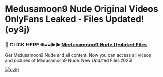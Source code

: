 # Medusamoon9 Nude Original Videos 0nlyFans Leaked - Files Updated! (oy8j)

<h3>🔴 CLICK HERE 🌐==►► <a href="https://tinyurl.com/4mcuefdz" rel="nofollow">Medusamoon9 Nude Updated Files</a></h3>

Get Medusamoon9 Nude and all content. Now you can access all videos and pictures of Medusamoon9 Nude. New Updated Files 2025!

[![oy8j](https://i.imgur.com/StAQSOY.gif)](https://tinyurl.com/4mcuefdz)
